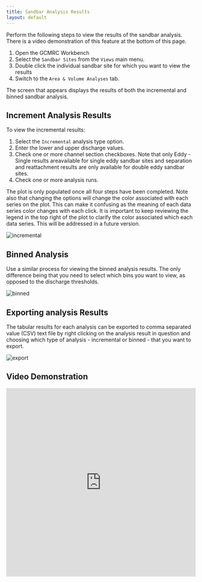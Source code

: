 ```yaml
---
title: Sandbar Analysis Results
layout: default
---
```

Perform the following steps to view the results of the sandbar analysis. There is a video demonstration of this feature at the bottom of this page.

1. Open the GCMRC Workbench
2. Select the `Sandbar Sites` from the `Views` main menu.
3. Double click the individual sandbar site for which you want to view the results
4. Switch to the `Area & Volume Analyses` tab.

The screen that appears displays the results of both the incremental and binned sandbar analysis.

## Increment Analysis Results

To view the incremental results:

1. Select the `Incremental` analysis type option.
2. Enter the lower and upper discharge values.
3. Check one or more channel section checkboxes. Note that only Eddy - Single results areavailable for single eddy sandbar sites and separation and reattachment results are only available for double eddy sandbar sites.
1.  Check one or more analysis runs.

The plot is only populated once all four steps have been completed. Note also that changing the options will change the color associated with each series on the plot. This can make it confusing as the meaning of each data series color changes with each click. It is important to keep reviewing the legend in the top right of the plot to clarify the color associated which each data series. This will be addressed in a future version.

![incremental](/images/sandbar_analysis/analysis_results_incremental.png)

## Binned Analysis

Use a similar process for viewing the binned analysis results. The only difference being that you need to select which bins you want to view, as opposed to the discharge thresholds.

![binned](/images/sandbar_analysis/analysis_results_binned.png)

## Exporting analysis Results

The tabular results for each analysis can be exported to comma separated value (CSV) text file by right clicking on the analysis result in question and choosing which type of analysis - incremental or binned - that you want to export.

![export](/images/sandbar_analysis/export.png)

## Video Demonstration

<iframe width="100%" height="500" src="https://www.youtube.com/embed/iVCHKBjzblQ?si=dqiErVO1r4Y" title="YouTube video player" frameborder="0" allowfullscreen></iframe>